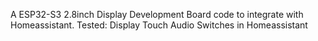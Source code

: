 A ESP32-S3 2.8inch Display Development Board code to integrate with Homeassistant.
Tested:
  Display
  Touch
  Audio
  Switches in Homeassistant
